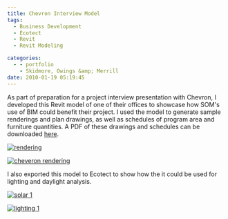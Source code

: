 ```yaml
---
title: Chevron Interview Model
tags:
  - Business Development
  - Ecotect
  - Revit
  - Revit Modeling

categories:
  - - portfolio
    - Skidmore, Owings &amp; Merrill
date: 2010-01-19 05:19:45
---
```


As part of preparation for a project interview presentation with Chevron, I developed this Revit model of one of their offices to showcase how SOM's use of BIM could benefit their project. I used the model to generate sample renderings and plan drawings, as well as schedules of program area and furniture quantities. A PDF of these drawings and schedules can be downloaded [here](http://www.ericanastas.com/wp-content/uploads/2012/04/Cheveron-Interview-Mock-Up-sr3.pdf).

[![](http://www.ericanastas.com/wp-content/uploads/2010/01/rendering-636x401.jpg "rendering")](rendering.jpg)

[![](http://www.ericanastas.com/wp-content/uploads/2010/01/cheveron-rendering-636x477.jpg "cheveron rendering")](cheveron-rendering.jpg)

I also exported this model to Ecotect to show how the it could be used for lighting and daylight analysis.

[![](http://www.ericanastas.com/wp-content/uploads/2012/04/solar-1-636x486.jpg "solar 1")](solar-1.jpg)

[![](http://www.ericanastas.com/wp-content/uploads/2012/04/lighting-1-636x486.jpg "lighting 1")](lighting-1.jpg)
